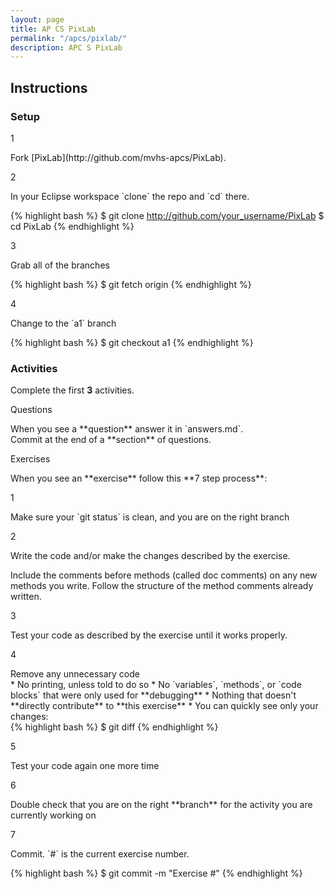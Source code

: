 ```yaml
---
layout: page
title: AP CS PixLab
permalink: "/apcs/pixlab/"
description: APC S PixLab
---
```


## Instructions

### Setup

<div class="section listed" markdown="1">

  <p class="section-title">1</p>
  <div class="section" markdown="1">
  Fork [PixLab](http://github.com/mvhs-apcs/PixLab).
  </div>

  <p class="section-title">2</p>
  <div class="section" markdown="1">
  In your Eclipse workspace `clone` the repo and `cd` there.

  {% highlight bash %}
  $ git clone http://github.com/your_username/PixLab
$ cd PixLab
  {% endhighlight %}
  </div>

  <p class="section-title">3</p>
  <div class="section" markdown="1">
  Grab all of the branches<br>
  
  {% highlight bash %}
  $ git fetch origin
  {% endhighlight %}
  </div>

  <p class="section-title">4</p>
  <div class="section" markdown="1">
  Change to the `a1` branch<br>

  {% highlight bash %}
  $ git checkout a1
  {% endhighlight %}
  </div>

</div>

### Activities

<div class="section" markdown="1">

Complete the first **3** activities.

<p class="section-title">Questions</p>
<div class="section" markdown="1">
When you see a **question** answer it in `answers.md`.<br>Commit at the end of a **section** of questions.
</div>

<p class="section-title">Exercises</p>
<div class="section" markdown="1">
When you see an **exercise** follow this **7 step process**:

<div class="section listed" markdown="1">

<p class="section-title">1</p>
<div class="section" markdown="1">
Make sure your `git status` is clean, and you are on the right branch
</div>

<p class="section-title">2</p>
<div class="section" markdown="1">
Write the code and/or make the changes described by the exercise.

Include the comments before methods (called doc comments) on any new methods you write. Follow the structure of the method comments already written.
</div>

<p class="section-title">3</p>
<div class="section" markdown="1">
Test your code as described by the exercise until it works properly.
</div>

<p class="section-title">4</p>
<div class="section" markdown="1">
Remove any unnecessary code

<div class="section" markdown="1">
* No printing, unless told to do so
* No `variables`, `methods`, or `code blocks` that were only used for **debugging**
* Nothing that doesn't **directly contribute** to **this exercise**
* You can quickly see only your changes:<br>
{% highlight bash %}
$ git diff
{% endhighlight %}
</div>
</div>

<p class="section-title">5</p>
<div class="section" markdown="1">
Test your code again one more time
</div>

<p class="section-title">6</p>
<div class="section" markdown="1">
Double check that you are on the right **branch** for the activity you are currently working on
</div>

<p class="section-title">7</p>
<div class="section" markdown="1">
Commit. `#` is the current exercise number.

{% highlight bash %}
$ git commit -m "Exercise #"
{% endhighlight %}

</div>

</div>

</div>

</div>